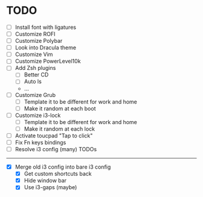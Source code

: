 # TODO

- [ ] Install font with ligatures
- [ ] Customize ROFI
- [ ] Customize Polybar
- [ ] Look into Dracula theme
- [ ] Customize Vim
- [ ] Customize PowerLevel10k
- [ ] Add Zsh plugins
    - [ ] Better CD
    - [ ] Auto ls
    - ...
- [ ] Customize Grub
    - [ ] Template it to be different for work and home
    - [ ] Make it random at each boot
- [ ] Customize i3-lock
    - [ ] Template it to be different for work and home
    - [ ] Make it random at each lock
- [ ] Activate toucpad "Tap to click"
- [ ] Fix Fn keys bindings
- [ ] Resolve i3 config (many) TODOs

---

- [X] Merge old i3 config into bare i3 config
    - [X] Get custom shortcuts back
    - [X] Hide window bar
    - [X] Use i3-gaps (maybe)
